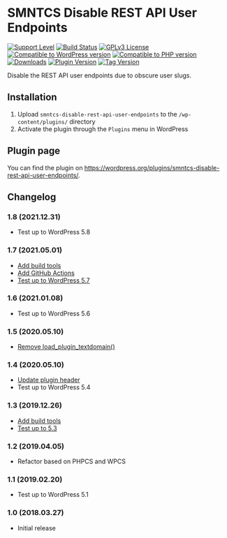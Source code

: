 # SMNTCS Disable REST API User Endpoints

[![Support Level](https://img.shields.io/badge/support-active-green.svg)](#support-level)
[![Build Status](https://api.travis-ci.com/nielslange/smntcs-disable-rest-api-user-endpoints.svg?branch=master)](https://api.travis-ci.com/nielslange/smntcs-disable-rest-api-user-endpoints)
[![GPLv3 License](https://img.shields.io/github/license/nielslange/smntcs-disable-rest-api-user-endpoints.svg)](https://www.gnu.org/licenses/gpl.html)
[![Compatible to WordPress version](https://plugintests.com/plugins/smntcs-disable-rest-api-user-endpoints/wp-badge.svg)](https://plugintests.com/plugins/smntcs-disable-rest-api-user-endpoints/latest)
[![Compatible to PHP version](https://plugintests.com/plugins/smntcs-disable-rest-api-user-endpoints/php-badge.svg)](https://plugintests.com/plugins/smntcs-disable-rest-api-user-endpoints/latest)
[![Downloads](https://img.shields.io/wordpress/plugin/dt/smntcs-disable-rest-api-user-endpoints.svg)](https://wordpress.org/plugins/smntcs-disable-rest-api-user-endpoints/)
[![Plugin Version](https://img.shields.io/wordpress/plugin/v/smntcs-disable-rest-api-user-endpoints.svg)](https://wordpress.org/plugins/smntcs-disable-rest-api-user-endpoints/)
[![Tag Version](https://img.shields.io/github/tag/nielslange/smntcs-disable-rest-api-user-endpoints.svg)](https://wordpress.org/plugins/smntcs-disable-rest-api-user-endpoints/)

Disable the REST API user endpoints due to obscure user slugs.

## Installation

1. Upload `smntcs-disable-rest-api-user-endpoints` to the `/wp-content/plugins/` directory
2. Activate the plugin through the `Plugins` menu in WordPress

## Plugin page

You can find the plugin on https://wordpress.org/plugins/smntcs-disable-rest-api-user-endpoints/.

## Changelog

### 1.8 (2021.12.31)

- Test up to WordPress 5.8

### 1.7 (2021.05.01)

- [Add build tools](https://github.com/nielslange/smntcs-disable-rest-api-user-endpoints/issues/21)
- [Add GitHub Actions](https://github.com/nielslange/smntcs-disable-rest-api-user-endpoints/issues/23)
- [Test up to WordPress 5.7](https://github.com/nielslange/smntcs-disable-rest-api-user-endpoints/issues/25)

### 1.6 (2021.01.08)

- Test up to WordPress 5.6

### 1.5 (2020.05.10)

- [Remove load_plugin_textdomain()](https://github.com/nielslange/smntcs-disable-rest-api-user-endpoints/issues/7)

### 1.4 (2020.05.10)

- [Update plugin header](https://github.com/nielslange/smntcs-disable-rest-api-user-endpoints/issues/5)
- Test up to WordPress 5.4

### 1.3 (2019.12.26)

- [Add build tools](https://github.com/nielslange/smntcs-disable-rest-api-user-endpoints/issues/3)
- [Test up to 5.3](https://github.com/nielslange/smntcs-disable-rest-api-user-endpoints/issues/2)

### 1.2 (2019.04.05)

- Refactor based on PHPCS and WPCS

### 1.1 (2019.02.20)

- Test up to WordPress 5.1

### 1.0 (2018.03.27)

- Initial release
